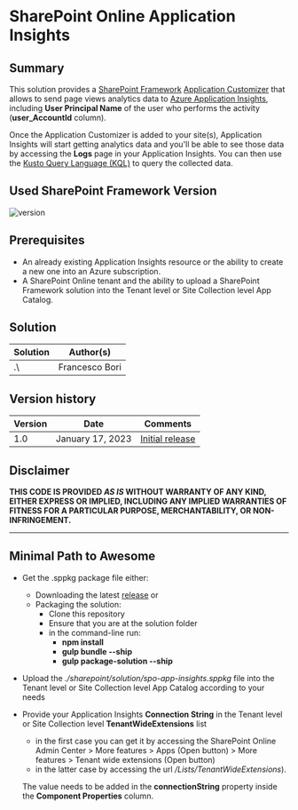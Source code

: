 # SharePoint Online Application Insights

## Summary

This solution provides a [SharePoint Framework](https://aka.ms/spfx) [Application Customizer](https://learn.microsoft.com/en-us/sharepoint/dev/spfx/extensions/get-started/build-a-hello-world-extension) that allows to send page views analytics data to [Azure Application Insights](https://learn.microsoft.com/en-us/azure/azure-monitor/app/app-insights-overview), including **User Principal Name** of the user who performs the activity (**user_AccountId** column).

Once the Application Customizer is added to your site(s), Application Insights will start getting analytics data and you'll be able to see those data by accessing the **Logs** page in your Application Insights.
You can then use the [Kusto Query Language (KQL)](https://learn.microsoft.com/en-us/azure/data-explorer/kusto/query/) to query the collected data.

## Used SharePoint Framework Version

![version](https://img.shields.io/badge/version-1.16.1-green.svg)

## Prerequisites

- An already existing Application Insights resource or the ability to create a new one into an Azure subscription.
- A SharePoint Online tenant and the ability to upload a SharePoint Framework solution into the Tenant level or Site Collection level App Catalog.

## Solution

| Solution    | Author(s)                                               |
| ----------- | ------------------------------------------------------- |
| .\ | Francesco Bori |

## Version history

| Version | Date             | Comments        |
| ------- | ---------------- | --------------- |
| 1.0     | January 17, 2023 | [Initial release](../../releases/tag/v1.0.0.1) |

## Disclaimer

**THIS CODE IS PROVIDED _AS IS_ WITHOUT WARRANTY OF ANY KIND, EITHER EXPRESS OR IMPLIED, INCLUDING ANY IMPLIED WARRANTIES OF FITNESS FOR A PARTICULAR PURPOSE, MERCHANTABILITY, OR NON-INFRINGEMENT.**

---

## Minimal Path to Awesome
- Get the .sppkg package file either:
  - Downloading the latest [release](../../releases) or
  - Packaging the solution:
    - Clone this repository
    - Ensure that you are at the solution folder
    - in the command-line run:
      - **npm install**
      - **gulp bundle --ship**
      - **gulp package-solution --ship**
- Upload the _./sharepoint/solution/spo-app-insights.sppkg_ file into the Tenant level or Site Collection level App Catalog according to your needs
- Provide your Application Insights **Connection String** in the Tenant level or Site Collection level **TenantWideExtensions** list
  - in the first case you can get it by accessing the SharePoint Online Admin Center > More features > Apps (Open button) > More features > Tenant wide extensions (Open button)
  - in the latter case by accessing the url _<yourSiteUrl>/Lists/TenantWideExtensions_).
  
  The value needs to be added in the **connectionString** property inside the **Component Properties** column.